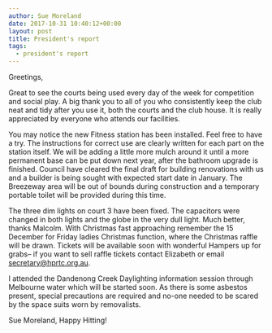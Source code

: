 ```yaml
---
author: Sue Moreland
date: 2017-10-31 10:40:12+00:00
layout: post
title: President's report
tags: 
  - president's report
---
```


Greetings,

Great to see the courts being used every day of the week for competition and social play. A big thank you to all of you who consistently keep the club neat and tidy after you use it, both the courts and the club house. It is really appreciated by everyone who attends our facilities.

You may notice the new Fitness station has been installed. Feel free to have a try. The instructions for correct use are clearly written for each part on the station itself. We will be adding a little more mulch around it until a more permanent base can be put down next year, after the bathroom upgrade is finished. Council have cleared the final draft for building renovations with us and a builder is being sought with expected start date in January. The Breezeway area will be out of bounds during construction and a temporary portable toilet will be provided during this time.

The three dim lights on court 3 have been fixed. The capacitors were changed in both lights and the globe in the very dull light. Much better, thanks Malcolm. With Christmas fast approaching remember the 15 December for Friday ladies Christmas function, where the Christmas raffle will be drawn. Tickets will be available soon with wonderful Hampers up for grabs– if you want to sell raffle tickets contact Elizabeth or email [secretary@hprtc.org.au](mailto:secretary@hprtc.org.au).

I attended the Dandenong Creek Daylighting information session through Melbourne water which will be started soon. As there is some asbestos present, special precautions are required and no-one needed to be scared by the space suits worn by removalists.

Sue Moreland, Happy Hitting!
